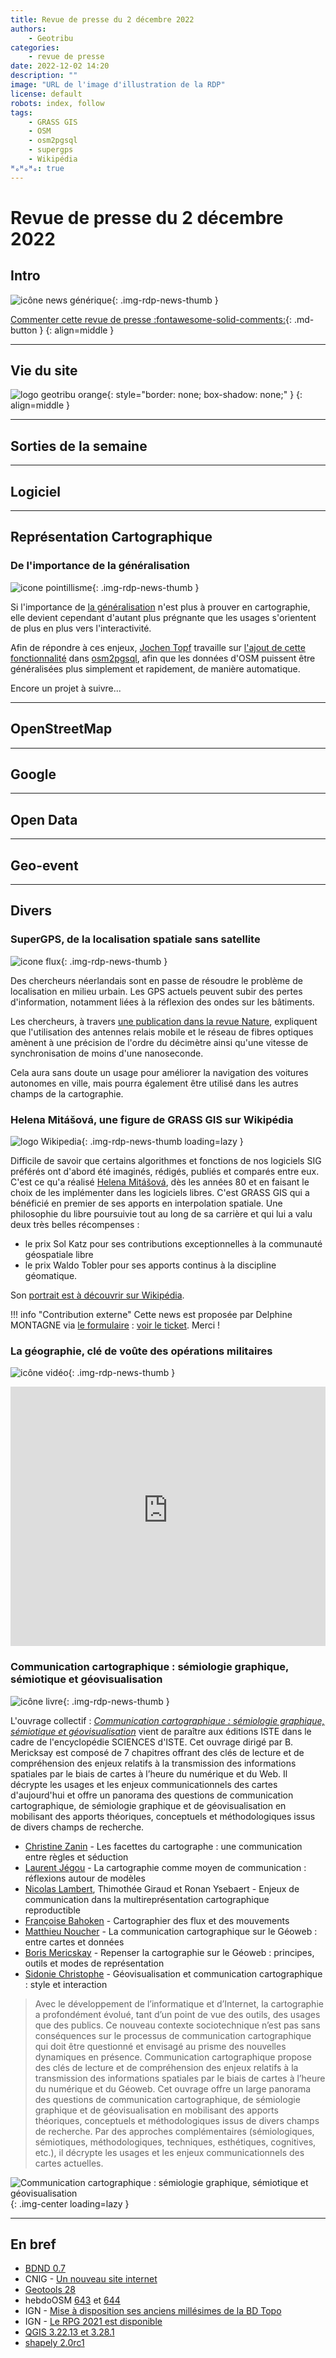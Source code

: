 ```yaml
---
title: Revue de presse du 2 décembre 2022
authors:
    - Geotribu
categories:
    - revue de presse
date: 2022-12-02 14:20
description: ""
image: "URL de l'image d'illustration de la RDP"
license: default
robots: index, follow
tags:
    - GRASS GIS
    - OSM
    - osm2pgsql
    - supergps
    - Wikipédia
ᴴₒᴴₒᴴₒ: true
---
```


# Revue de presse du 2 décembre 2022

## Intro

![icône news générique](https://cdn.geotribu.fr/img/internal/icons-rdp-news/news.png "icône news générique"){: .img-rdp-news-thumb }

[Commenter cette revue de presse :fontawesome-solid-comments:](#__comments){: .md-button }
{: align=middle }

----

## Vie du site

![logo geotribu orange](https://cdn.geotribu.fr/img/internal/charte/geotribu_logo_rectangle_384x80.png "logo geotribu orange"){: style="border: none; box-shadow: none;" }
{: align=middle }

----

## Sorties de la semaine

----

## Logiciel

----

## Représentation Cartographique

### De l'importance de la généralisation

![icone pointillisme](https://cdn.geotribu.fr/img/internal/icons-rdp-news/pointillisme.png "Icône pointillisme"){: .img-rdp-news-thumb }

Si l'importance de [la généralisation](https://en.wikipedia.org/wiki/Cartographic_generalization) n'est plus à prouver en cartographie, elle devient cependant d'autant plus prégnante que les usages s'orientent de plus en plus vers l'interactivité.

Afin de répondre à ces enjeux, [Jochen Topf](https://www.jochentopf.com/) travaille sur [l'ajout de cette fonctionnalité](https://blog.jochentopf.com/2022-11-03-generalization-of-osm-data.html?fbclid=IwAR1RxTW3EeorhmZIPEfqTjD9Dp60zJU0SsLtx2LvpfK6LNGxn_2wrNfeBKU) dans [osm2pgsql](https://osm2pgsql.org/generalization/), afin que les données d'OSM puissent être généralisées plus simplement et rapidement, de manière automatique.

Encore un projet à suivre...

----

## OpenStreetMap

----

## Google

----

## Open Data

----

## Geo-event

----

## Divers

### SuperGPS, de la localisation spatiale sans satellite

![icone flux](https://cdn.geotribu.fr/img/internal/icons-rdp-news/flux.png "Icône flux"){: .img-rdp-news-thumb }

Des chercheurs néerlandais sont en passe de résoudre le problème de localisation en milieu urbain. Les GPS actuels peuvent subir des pertes d'information, notamment liées à la réflexion des ondes sur les bâtiments.

Les chercheurs, à travers [une publication dans la revue Nature](https://www.nature.com/articles/s41586-022-05315-7), expliquent que l'utilisation des antennes relais mobile et le réseau de fibres optiques amènent à une précision de l'ordre du décimètre ainsi qu'une vitesse de synchronisation de moins d'une nanoseconde.

Cela aura sans doute un usage pour améliorer la navigation des voitures autonomes en ville, mais pourra également être utilisé dans les autres champs de la cartographie.

### Helena Mitášová, une figure de GRASS GIS sur Wikipédia

![logo Wikipedia](https://cdn.geotribu.fr/img/logos-icones/divers/wikipedia.png "logo Wikipedia"){: .img-rdp-news-thumb loading=lazy }

Difficile de savoir que certains algorithmes et fonctions de nos logiciels SIG préférés ont d'abord été imaginés, rédigés, publiés et comparés entre eux. C'est ce qu'a réalisé [Helena Mitášová](https://fr.wikipedia.org/wiki/Helena_Mit%C3%A1%C5%A1ov%C3%A1), dès les années 80 et en faisant le choix de les implémenter dans les logiciels libres. C'est GRASS GIS qui a bénéficié en premier de ses apports en interpolation spatiale. Une philosophie du libre poursuivie tout au long de sa carrière et qui lui a valu deux très belles récompenses :

- le prix Sol Katz pour ses contributions exceptionnelles à la communauté géospatiale libre
- le prix Waldo Tobler pour ses apports continus à la discipline géomatique.

Son [portrait est à découvrir sur Wikipédia](https://fr.wikipedia.org/wiki/Helena_Mit%C3%A1%C5%A1ov%C3%A1).

!!! info "Contribution externe"
    Cette news est proposée par Delphine MONTAGNE via [le formulaire](https://github.com/geotribu/website/issues/new?assignees=Guts&labels=contribution+externe%2Crdp%2Ctriage&template=RDP_NEWS.yml) : [voir le ticket](https://github.com/geotribu/website/issues/773). Merci !

### La géographie, clé de voûte des opérations militaires

![icône vidéo](https://cdn.geotribu.fr/img/logos-icones/animation_video.png "icône vidéo"){: .img-rdp-news-thumb }

<iframe width="100%" height="415" src="https://www.youtube-nocookie.com/embed/UJS_ID2-CYc" title="YouTube video player" frameborder="0" allow="accelerometer; autoplay; clipboard-write; encrypted-media; gyroscope; picture-in-picture" allowfullscreen></iframe>

### Communication cartographique : sémiologie graphique, sémiotique et géovisualisation

![icône livre](https://cdn.geotribu.fr/img/logos-icones/divers/livre.png "Logo livre"){: .img-rdp-news-thumb }

L'ouvrage collectif : *[Communication cartographique : sémiologie graphique, sémiotique et géovisualisation](https://www.istegroup.com/fr/produit/communication-cartographique/)* vient de paraître aux éditions ISTE dans le cadre de l'encyclopédie SCIENCES d'ISTE. Cet ouvrage dirigé par B. Mericksay est composé de 7 chapitres offrant des clés de lecture et de compréhension des enjeux relatifs à la transmission des informations spatiales par le biais de cartes à l’heure du numérique et du Web. Il décrypte les usages et les enjeux communicationnels des cartes d'aujourd'hui et offre un panorama des questions de communication cartographique, de sémiologie graphique et de géovisualisation en mobilisant des apports théoriques, conceptuels et méthodologiques issus de divers champs de recherche. 

- [Christine Zanin](https://twitter.com/christinezanin) - Les facettes du cartographe : une communication entre règles et séduction
- [Laurent Jégou](https://twitter.com/ljegou) - La cartographie comme moyen de communication : réflexions autour de modèles
- [Nicolas Lambert](https://twitter.com/neocartocnrs), Thimothée Giraud et Ronan Ysebaert -  Enjeux de communication dans la multireprésentation cartographique reproductible
- [Françoise Bahoken](https://twitter.com/fbahoken) -  Cartographier des flux et des mouvements
- [Matthieu Noucher](https://twitter.com/geo_in_geo) - La communication cartographique sur le Géoweb : entre cartes et données
- [Boris Mericskay](https://twitter.com/BorisMericskay) - Repenser la cartographie sur le Géoweb : principes, outils et modes de représentation
- [Sidonie Christophe](https://twitter.com/sidochristophe) - Géovisualisation et communication cartographique : style et interaction

> Avec le développement de l’informatique et d’Internet, la cartographie a profondément évolué, tant d’un point de vue des outils, des usages que des publics. Ce nouveau contexte sociotechnique n’est pas sans conséquences sur le processus de communication cartographique qui doit être questionné et envisagé au prisme des nouvelles dynamiques en présence. Communication cartographique propose des clés de lecture et de compréhension des enjeux relatifs à la transmission des informations spatiales par le biais de cartes à l’heure du numérique et du Géoweb. Cet ouvrage offre un large panorama des questions de communication cartographique, de sémiologie graphique et de géovisualisation en mobilisant des apports théoriques, conceptuels et méthodologiques issus de divers champs de recherche. Par des approches complémentaires (sémiologiques, sémiotiques, méthodologiques, techniques, esthétiques, cognitives, etc.), il décrypte les usages et les enjeux communicationnels des cartes actuelles.

![Communication cartographique : sémiologie graphique, sémiotique et géovisualisation](https://cdn.geotribu.fr/img/articles-blog-rdp/livres/Communication_cartographique.png "Communication cartographique : sémiologie graphique, sémiotique et géovisualisation"){: .img-center loading=lazy }

----

## En bref

- [BDND 0.7](https://www.data.gouv.fr/fr/datasets/base-de-donnees-nationale-des-batiments/)
- CNIG - [Un nouveau site internet](http://cnig.gouv.fr)
- [Geotools 28](http://geotoolsnews.blogspot.com/2022/11/geotools-280-released.html)
- hebdoOSM [643](https://weeklyosm.eu/fr/archives/16121) et [644](https://weeklyosm.eu/fr/archives/16134)
- IGN - [Mise à disposition ses anciens millésimes de la BD Topo](https://geoservices.ign.fr/bdtopo)
- IGN - [Le RPG 2021 est disponible](https://geoservices.ign.fr/rpg#telechargementrpg2021)
- [QGIS 3.22.13 et 3.28.1](https://www.qgis.org)
- [shapely 2.0rc1](https://pypi.org/project/shapely/2.0rc1/)
